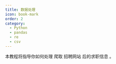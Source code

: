 ```yaml
---
title: 数据处理
icon: book-mark
order: 2
category:
  - Python
  - pandas
  - re
  - csv
---
```


本教程将指导你如何处理 爬取 招聘网站 后的求职信息 。

<!-- more -->